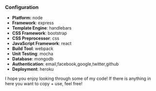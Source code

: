 
### Configuration
- **Platform:** node
- **Framework**: express
- **Template Engine**: handlebars
- **CSS Framework**: bootstrap
- **CSS Preprocessor**: css
- **JavaScript Framework**: react
- **Build Tool**: webpack
- **Unit Testing**: mocha
- **Database**: mongodb
- **Authentication**: email,facebook,google,twitter,github
- **Deployment**: heroku



I hope you enjoy looking through some of my code! 
If there is anything in here you want to copy + use, feel free!